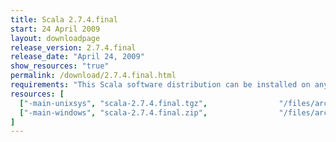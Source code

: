 ```yaml
---
title: Scala 2.7.4.final
start: 24 April 2009
layout: downloadpage
release_version: 2.7.4.final
release_date: "April 24, 2009"
show_resources: "true"
permalink: /download/2.7.4.final.html
requirements: "This Scala software distribution can be installed on any Unix-like or Windows system. It requires the Java runtime version 1.6 or later, which can be downloaded <a href='http://www.java.com/'>here</a>."
resources: [
  ["-main-unixsys", "scala-2.7.4.final.tgz",                "/files/archive/scala-2.7.4.final.tgz",                   "Max OS X, Unix, Cygwin",  "16 MB"],
  ["-main-windows", "scala-2.7.4.final.zip",                "/files/archive/scala-2.7.4.final.zip",                   "Windows",                 "16 MB"]
]
---
```





